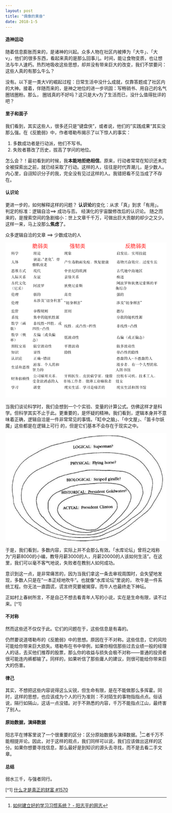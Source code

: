 ```yaml
---
layout: post
title: "偶像的黄昏"
date: 2018-1-5
---
```


#### 造神运动
随着信息膨胀而来的，是诸神的兴起。众多人物在社区内被捧为「大牛」、「大v」，他们的很多东西，看起来真的是那么回事儿。时间，能让食物变质，也让想法与牛人速朽。热烈地吸收这些思想，却并没有带来巨大的改变，我们不禁要问：这些人真的有那么牛么？

没有。以下是一类大V的崛起过程：日常生活中没什么成就，仅靠答题成了社区内的大神。接着，伴随而来的，是神之地位的进一步巩固：写畅销书、用自己的名气圈钱圈粉。那么， 圈钱真的不好吗？这只是大v为了生活而已，没什么值得批评的吧？

#### 里子和面子
我们看到，其实这些人，很多还只是“键盘侠”，或者说，他们的”实践成果“其实没那么强。在《反脆弱》中，作者塔勒布揭示了以下惊人的事实：

1. 多数成功者是行动派，他们不写书。
2. 失败者篡改了历史，拔高了学问的地位。

怎么会？！最初看到的时候，我**本能地拒绝相信**。原来，行动者常常在知识还未完全被探索出之前，就已经采取了行动。这样的人，往往是时代弄潮儿，是少数人。内心里，自诩知识分子的我，完全没有见过这样的人。我错把看不见当成了不存在。

#### 认识论
更进一步的，如何解释这样的问题？
**认识论**的变化：从求「真」到求「有用」。
判定的标准：逻辑自洽==> 成功与否。
经演化的宇宙酸修改后的认识论。
随之而来的，是搜索空间的急剧缩小：世上文章千千万，可做出巨大贡献的却少之又少。这样一来，马上没那么**焦虑**了。

众多逻辑自洽的文章 ==> 少数成功的人


![](https://github.com/terrificjhony/image_store/blob/master/taleb-epistemology.png?raw=true)

当我们谈论科学时，我们会想到一个个实验、变量的计算公式。仿佛这样才是科学。但科学其实不止于此。更重要的，是怀疑的精神。我们看到，逻辑本身并不意味着正确，逻辑自洽是一件非常常见的事情。「缸中之脑」、「中文屋」、「笛卡尔妖魔」这些都是在逻辑上可行 的，但是它们基本不会存在于现实之中。

![](https://github.com/terrificjhony/image_store/blob/master/possible-and-the-actual.jpeg?raw=true)




于是，我们看到，多数内容，实际上并不会那么有效。「水库论坛」曾将之戏称为“月薪8000的小编，教导月薪3000的人，月薪20000的人该如何生活”。在这里，我们可以毫不客气地说，失败者在教别人如何成功。

意识到这一点，是非常痛苦的，因为当我们拿这一条去审视周围时，会失望地发现，多数人只是在”一本正经地吹牛“。也就像”水库论坛“里说的， 吹牛是一件系统工程。你无法一直圆谎，谎言终究要被揭穿。而牛人也最终走下神坛。

正如村上春树所言，不是自己不想去看青年人写的小说，实在是生命有限，读不过来。[^1]

#### 不对称
然而这些还不仅仅于此。它们的问题在于，这些信息是有毒的。

仍然要说道塔勒布的《反脆弱》中的思想。原因在于不对称。这些信息，它的风险可能给你带来巨大损失。塔勒布在书中举例，如果你相信那些过去业绩一般的经理人的话，去买他们推荐的股票，那么你的收益与损失会极不对称——普通的投资者很可能连内裤都输了。同样的，如果听信了那些庸人的建议，则很可能给你带来巨大的伤害。

#### 律己
其实，不想把这些内容说得这么尖锐，但生命有限，是在不能做那么多挥霍。同时，这样的思想，也应该成为个人的行为准则：不对陌生的事物指指点点。俗话说，隔行如隔山，这话一点没错。对于不熟悉的内容，千万不能指点江山，最终害了别人。

#### 原始数据，演绎数据
阳志平在博客里说了一个很重要的区分：区分原始数据与演绎数据。[^3]二者千万不能相提并论。因此，对于这样的观点，我们同样可以说，我们应该做出这样的区分。如果你想要寻找信息，那么最好是到知识的源头去寻找，而不是去看二手文章。

#### 总结
弱水三千，与强者同行。

[^1] [什么才是真正的财富 #1570](https://mp.weixin.qq.com/s?__biz=MzAxNTMxMTc0MA==&mid=503532781&idx=1&sn=812a0596b945ad44ca374659303fe4db&chksm=00721afe370593e84b82ab733fc9708da9f7f4595de6638a9c5434616c23884b4c5ed1ae9c4e&scene=20&key=dde1e3347992b3691f581bbee31092de89ff87d30feaaea0abfb21f595801a47db006c84dd5dc073907b52e5be49701b334797a699d7b1b6b84355f4257f864cdfb5426627e4818ea7912d9aa22ae221&ascene=0&uin=MTIwMjMwNDI0MQ%3D%3D&devicetype=iMac+MacBookAir7%2C2+OSX+OSX+10.11.6+build(15G18013)&version=12020010&nettype=WIFI&lang=en&fontScale=100&pass_ticket=knA1WP1gGBHKrB5mizB2GRa46t5HQzfZreIuiXz09yOXsHsDdDB7JfUVCIOEwC1Y)

[^2]: 原文尚未找到出处，凭记忆写下。

[^3]: [如何建立好的学习习惯系统？ - 阳志平的网志](http://www.yangzhiping.com/psy/EstablishLearningSystem.html)

[^4]: [看得见的手 (豆瓣)](https://book.douban.com/subject/1053848/) 讲述了时代变革中，全新的管理阶层兴起的历史。